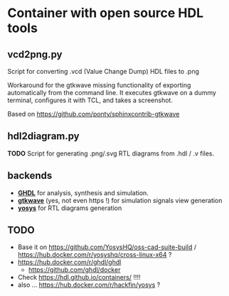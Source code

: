 # Container with open source HDL tools

## vcd2png.py
Script for converting .vcd (Value Change Dump) HDL files to .png

Workaround for the gtkwave missing functionality of exporting automatically from the command line. It executes gtkwave on a dummy terminal, configures it with TCL, and takes a screenshot.

Based on https://github.com/ponty/sphinxcontrib-gtkwave

## hdl2diagram.py
**TODO**
Script for generating .png/.svg RTL diagrams from .hdl / .v files.

## backends
* [**GHDL**](https://github.com/ghdl/ghdl) for analysis, synthesis and simulation.
* [**gtkwave**](http://gtkwave.sourceforge.net/) (yes, not even https !) for simulation signals view generation 
* [**yosys**](https://github.com/YosysHQ/yosys) for RTL diagrams generation

## TODO
* Base it on https://github.com/YosysHQ/oss-cad-suite-build / https://hub.docker.com/r/yosyshq/cross-linux-x64 ?
* https://hub.docker.com/r/ghdl/ghdl
  * https://github.com/ghdl/docker
* Check https://hdl.github.io/containers/ !!!!
* also ... https://hub.docker.com/r/hackfin/yosys ?

